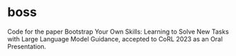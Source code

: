 # boss
Code for the paper Bootstrap Your Own Skills: Learning to Solve New Tasks with Large Language Model Guidance, accepted to CoRL 2023 as an Oral Presentation.
